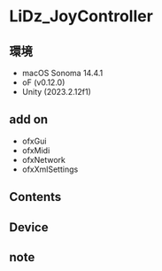 # LiDz_JoyController #

## 環境 ##
*	macOS Sonoma 14.4.1
*	oF (v0.12.0)
*	Unity (2023.2.12f1)

## add on ##
*	ofxGui
*	ofxMidi
*	ofxNetwork
*	ofxXmlSettings

## Contents ##


## Device ##

## note ##



